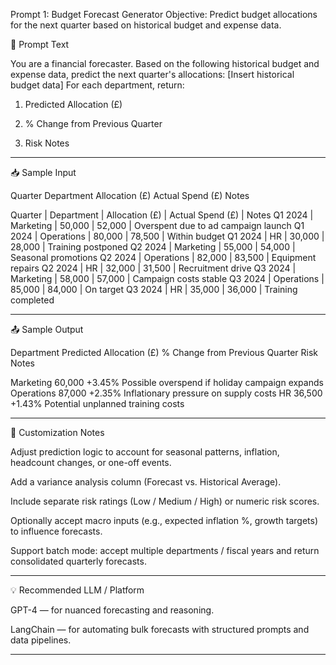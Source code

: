 Prompt 1: Budget Forecast Generator
Objective: Predict budget allocations for the next quarter based on historical budget and expense data.

📝 Prompt Text

You are a financial forecaster. Based on the following historical budget and expense data, predict the next quarter's allocations: [Insert historical budget data]
For each department, return:

1. Predicted Allocation (£)


2. % Change from Previous Quarter


3. Risk Notes




---

📥 Sample Input

Quarter	Department	Allocation (£)	Actual Spend (£)	Notes

Quarter | Department   | Allocation (£) | Actual Spend (£) | Notes
Q1 2024 | Marketing    | 50,000         | 52,000           | Overspent due to ad campaign launch
Q1 2024 | Operations   | 80,000         | 78,500           | Within budget
Q1 2024 | HR           | 30,000         | 28,000           | Training postponed
Q2 2024 | Marketing    | 55,000         | 54,000           | Seasonal promotions
Q2 2024 | Operations   | 82,000         | 83,500           | Equipment repairs
Q2 2024 | HR           | 32,000         | 31,500           | Recruitment drive
Q3 2024 | Marketing    | 58,000         | 57,000           | Campaign costs stable
Q3 2024 | Operations   | 85,000         | 84,000           | On target
Q3 2024 | HR           | 35,000         | 36,000           | Training completed




---
📤 Sample Output

Department	Predicted Allocation (£)	% Change from Previous Quarter	Risk Notes

Marketing	60,000	+3.45%	Possible overspend if holiday campaign expands
Operations	87,000	+2.35%	Inflationary pressure on supply costs
HR	36,500	+1.43%	Potential unplanned training costs



---

🔧 Customization Notes

Adjust prediction logic to account for seasonal patterns, inflation, headcount changes, or one-off events.

Add a variance analysis column (Forecast vs. Historical Average).

Include separate risk ratings (Low / Medium / High) or numeric risk scores.

Optionally accept macro inputs (e.g., expected inflation %, growth targets) to influence forecasts.

Support batch mode: accept multiple departments / fiscal years and return consolidated quarterly forecasts.



---

💡 Recommended LLM / Platform

GPT-4 — for nuanced forecasting and reasoning.

LangChain — for automating bulk forecasts with structured prompts and data pipelines.



---

